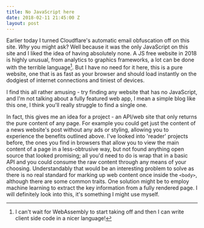 ```yaml
---
title: No JavaScript here
date: 2018-02-11 21:45:00 Z
layout: post
---
```


Earlier today I turned Cloudflare's automatic email obfuscation off on this site. _Why_ you might ask? Well because it was the only JavaScript on this site and I liked the idea of having absolutely none. A JS free website in 2018 is highly unusual, from analytics to graphics frameworks, a lot can be done with the terrible language[^1]. But I have no need for it here, this is a pure website, one that is as fast as your browser and should load instantly on the dodgiest of internet connections and tiniest of devices.

I find this all rather amusing - try finding any website that has no JavaScript, and I'm not talking about a fully featured web app, I mean a simple blog like this one, I think you'll really struggle to find a single one.

In fact, this gives me an idea for a project - an API/web site that only returns the pure content of any page. For example you could get just the content of a news website's post without any ads or styling, allowing you to experience the benefits outlined above. I've looked into 'reader' projects before, the ones you find in browsers that allow you to view the main content of a page in a less-obtrusive way, but not found anything open source that looked promising; all you'd need to do is wrap that in a basic API and you could consume the raw content through any means of your choosing. Understandably that would be an interesting problem to solve as there is no real standard for marking up web content once inside the `<body>`, although there are some common traits. One solution might be to employ machine learning to extract the key information from a fully rendered page. I will definitely look into this, it's something I might use myself.

[^1]: I can't wait for WebAssembly to start taking off and then I can write client side code in a nicer language!